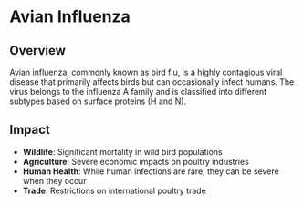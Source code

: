 # Avian Influenza

## Overview

Avian influenza, commonly known as bird flu, is a highly contagious viral disease that primarily affects birds but can occasionally infect humans. The virus belongs to the influenza A family and is classified into different subtypes based on surface proteins (H and N).

## Impact

- **Wildlife**: Significant mortality in wild bird populations
- **Agriculture**: Severe economic impacts on poultry industries
- **Human Health**: While human infections are rare, they can be severe when they occur
- **Trade**: Restrictions on international poultry trade
